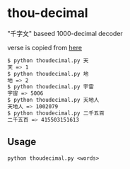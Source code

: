 # thou-decimal

"千字文" baseed 1000-decimal decoder

verse is copied from [here](https://ja.wikisource.org/w/index.php?title=%E5%8D%83%E5%AD%97%E6%96%87&uselang=ja)

```bash
$ python thoudecimal.py 天
天 => 1
$ python thoudecimal.py 地
地 => 2
$ python thoudecimal.py 宇宙
宇宙 => 5006
$ python thoudecimal.py 天地人
天地人 => 1002079
$ python thoudecimal.py 二千五百
二千五百 => 415503151613
```

## Usage

```
python thoudecimal.py <words>
```
